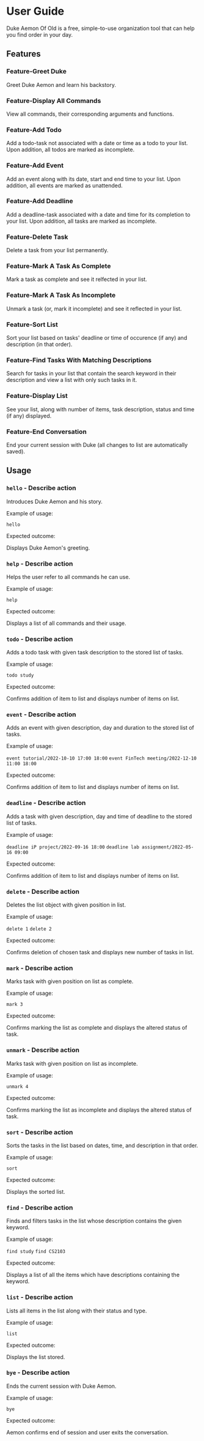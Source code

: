 # User Guide

Duke Aemon Of Old is a free, simple-to-use organization tool that can help you find order in your day.

## Features 

### Feature-Greet Duke

Greet Duke Aemon and learn his backstory.

### Feature-Display All Commands

View all commands, their corresponding arguments and functions.

### Feature-Add Todo

Add a todo-task not associated with a date or time as a todo to your list. Upon addition, all todos are marked as incomplete. 

### Feature-Add Event 

Add an event along with its date, start and end time to your list. Upon addition, all events are marked as unattended. 

### Feature-Add Deadline

Add a deadline-task associated with a date and time for its completion to your list. Upon addition, all tasks are marked as incomplete. 

### Feature-Delete Task

Delete a task from your list permanently.

### Feature-Mark A Task As Complete

Mark a task as complete and see it relfected in your list.

### Feature-Mark A Task As Incomplete

Unmark a task (or, mark it incomplete) and see it reflected in your list.

### Feature-Sort List

Sort your list based on tasks' deadline or time of occurence (if any) and description (in that order).

### Feature-Find Tasks With Matching Descriptions

Search for tasks in your list that contain the search keyword in their description and view a list with only such tasks in it.

### Feature-Display List

See your list, along with number of items, task description, status and time (if any) displayed.

### Feature-End Conversation

End your current session with Duke (all changes to list are automatically saved). 

## Usage

### `hello` - Describe action

Introduces Duke Aemon and his story.

Example of usage:

`hello`

Expected outcome:

Displays Duke Aemon's greeting.

### `help` - Describe action

Helps the user refer to all commands he can use.

Example of usage:

`help`

Expected outcome:

Displays a list of all commands and their usage.

### `todo` - Describe action

Adds a todo task with given task description to the stored list of tasks.

Example of usage:

`todo study`

Expected outcome:

Confirms addition of item to list and displays number of items on list.

### `event` - Describe action

Adds an event with given description, day and duration to the stored list of tasks.

Example of usage:

`event tutorial/2022-10-10 17:00 18:00`
`event FinTech meeting/2022-12-10 11:00 18:00`

Expected outcome:

Confirms addition of item to list and displays number of items on list.

### `deadline` - Describe action

Adds a task with given description, day and time of deadline to the stored list of tasks.

Example of usage:

`deadline iP project/2022-09-16 18:00`
`deadline lab assignment/2022-05-16 09:00`

Expected outcome:

Confirms addition of item to list and displays number of items on list.

### `delete` - Describe action

Deletes the list object with given position in list.

Example of usage:

`delete 1`
`delete 2`

Expected outcome:

Confirms deletion of chosen task and displays new number of tasks in list.

### `mark` - Describe action

Marks task with given position on list as complete.

Example of usage:

`mark 3`

Expected outcome:

Confirms marking the list as complete and displays the altered status of task.

### `unmark` - Describe action

Marks task with given position on list as incomplete.

Example of usage:

`unmark 4`

Expected outcome:

Confirms marking the list as incomplete and displays the altered status of task.

### `sort` - Describe action

Sorts the tasks in the list based on dates, time, and description in that order. 

Example of usage:

`sort`

Expected outcome:

Displays the sorted list.

### `find` - Describe action

Finds and filters tasks in the list whose description contains the given keyword.

Example of usage:

`find study`
`find CS2103`

Expected outcome:

Displays a list of all the items which have descriptions containing the keyword.

### `list` - Describe action

Lists all items in the list along with their status and type.

Example of usage:

`list`

Expected outcome:

Displays the list stored.

### `bye` - Describe action

Ends the current session with Duke Aemon.

Example of usage:

`bye`

Expected outcome:

Aemon confirms end of session and user exits the conversation.
